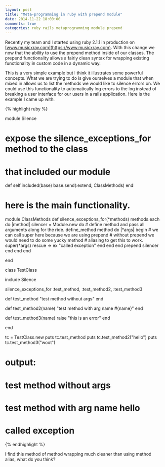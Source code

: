 ```yaml
---
layout: post
title: "Meta-programming in ruby with prepend module"
date: 2014-11-22 18:00:00
comments: true
categories: ruby rails metaprogramming module prepend
---
```


Recently my team and I started using ruby 2.1.1 in production on [www.musicxray.com](https://www.musicxray.com).  With this change we now that the ability to use the prepend method inside of our classes.  The prepend functionality allows a fairly clean syntax for wrapping existing functionality in custom code in a dynamic way.

This is a very simple example but I think it illustrates some powerful concepts.  What we are trying to do is give ourselves a module that when mixed in allows us to list the methods we would like to silence errors on.  We could use this functionality to automatically log errors to the log instead of breaking a user interface for our users in a rails application.  Here is the example I came up with.

{% highlight ruby %}

module Silence

  # expose the silence_exceptions_for method to the class
  # that included our module
  def self.included(base)
    base.send(:extend, ClassMethods)
  end

  # here is the main functionality.
  module ClassMethods
    def silence_exceptions_for(*methods)
      methods.each do |method|
        silencer = Module.new do
          # define method and pass all arguments along for the ride.
          define_method method do |*args|
            begin 
              # we can call super here because we are using prepend
              # without prepend we would need to do some yucky method
              # aliasing to get this to work.
              super(*args)
            rescue => ex
              "called exception"
            end
          end
        end
        prepend silencer 
      end
    end
  end

end

class TestClass

  include Silence

  silence_exceptions_for :test_method, :test_method2, :test_method3

  def test_method
    "test method without args"
  end

  def test_method2(name)
    "test method with arg name #{name}"
  end

  def test_method3(name)
    raise "this is an error"
  end

end

tc = TestClass.new
puts tc.test_method
puts tc.test_method2("hello")
puts tc.test_method3("woot")

# output: 
# test method without args
# test method with arg name hello
# called exception

{% endhighlight %}

I find this method of method wrapping much cleaner than using method alias, what do you think?

